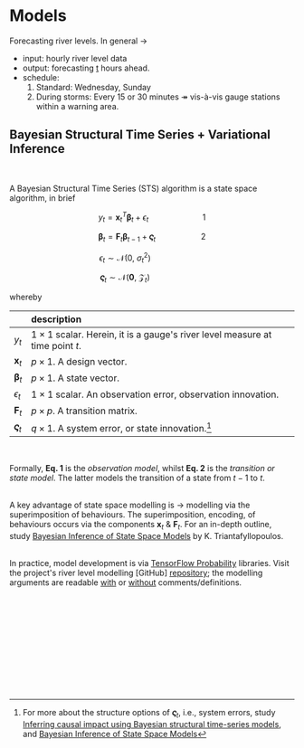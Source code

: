 # Models

Forecasting river levels.  In general &rarr;

* input: hourly river level data
* output: forecasting [t](https://github.com/repatterning/configurations/blob/3e4479768e18b86c806123f37d5394d4f0489e1b/src/artefacts/architecture/variational/arguments.json#L10) hours ahead.
* schedule:
    1. Standard: Wednesday, Sunday
    2. During storms: Every 15 or 30 minutes &Rarr; vis-à-vis gauge stations within a warning area.


## Bayesian Structural Time Series + Variational Inference

<br>

A Bayesian Structural Time Series (STS) algorithm is a state space algorithm, in brief

$$y_{t} = \pmb{x}^{T}_{t}\pmb{\beta}_{t} + \epsilon_{t} \qquad \qquad \qquad 1$$

$$\pmb{\beta}_{t} = \mathbf{F}_{t}\pmb{\beta}_{t - 1} + \pmb{\varsigma}_{t} \qquad \qquad \quad 2$$

$$\epsilon_{t} \sim \mathcal{N}\bigl(0, \: \sigma^{2}_{t}  \bigr) \qquad \qquad \qquad$$

$$\pmb{\varsigma}_{t} \sim \mathcal{N}\bigl(\mathbf{0}, \: \pmb{\mathcal{Z}}_{t}\bigr) \qquad \qquad \qquad$$

whereby

 | &nbsp;                | description                                                                          |
 |:----------------------|:-------------------------------------------------------------------------------------|
 | $y_{t}$               | $1 \times 1$ scalar.  Herein, it is a gauge's river level measure at time point $t$. |
 | $\pmb{x}_{t}$         | $p \times 1$.  A design vector.                                                      |
 | $\pmb{\beta}_{t}$     | $p \times 1$.  A state vector.                                                       |
 | $\epsilon_{t}$        | $1 \times 1$ scalar.  An observation error, observation innovation.                  |
 | $\mathbf{F}_{t}$      | $p \times p$.  A transition matrix.                                                  |
 | $\pmb{\varsigma}_{t}$ | $q \times 1$. A system error, or state innovation.[^structure]                       |


<br>

Formally, <b>Eq. 1</b>  is the <i>observation model</i>, whilst <b>Eq. 2</b> is the <i>transition or state model</i>.  The latter models the transition of a state from $t - 1$ to $t$.<br><br>

A key advantage of state space modelling is $\rightarrow$ modelling via the superimposition of behaviours.  The superimposition, encoding, of behaviours occurs via the components $\pmb{x}_{t}$ & $\mathbf{F}_{t}$.  For an in-depth outline, study <a href="https://link.springer.com/book/10.1007/978-3-030-76124-0" target="_blank">Bayesian Inference of State Space Models</a> by K. Triantafyllopoulos.<br><br>

In practice, model development is via <a href="https://www.tensorflow.org/probability" target="_blank">TensorFlow Probability</a> libraries.  Visit the project's river level modelling [GitHub] <a href="https://github.com/repatterning/variational/tree/master" target="_blank">repository</a>; the modelling arguments are readable <a href="https://github.com/repatterning/configurations/blob/master/src/artefacts/architecture/variational/arguments.yaml" target="_blank">with</a> or <a href="https://github.com/repatterning/configurations/blob/master/src/artefacts/architecture/variational/arguments.json" target="_blank">without</a> comments/definitions.

<br>
<br>

<br>
<br>

<br>
<br>

<br>
<br>

[^structure]: For more about the structure options of $\pmb{\varsigma}_{t}$, i.e., system errors, study <a href="https://projecteuclid.org/journals/annals-of-applied-statistics/volume-9/issue-1/Inferring-causal-impact-using-Bayesian-structural-time-series-models/10.1214/14-AOAS788.full" target="_blank">Inferring causal impact using Bayesian structural time-series models</a>, and <a href="https://link.springer.com/book/10.1007/978-3-030-76124-0" target="_blank">Bayesian Inference of State Space Models</a>
[^principles]: [Forecasting Principles & Practice: Stationarity](https://otexts.com/fpp2/stationarity.html)
[^methods]: <a href="https://www.nature.com/articles/s41598-024-73405-9" target="_blank">Using ARIMA and ETS models for forecasting water level changes for sustainable environmental management</a>, Scientific Reports 14, 22444 (2024)
[^ets]: <a href="https://otexts.com/fpp3/ets-forecasting.html">Forecasting with ETS Models</a>
[^arima-vs-ets]: <a href="https://otexts.com/fpp3/arima-ets.html">ARIMA vs ETS</a>
[^transformations]: [Natural Logarithm Transformations](https://www.bridgetext.com/log-transforming-time-series-data-in-r)

<br>
<br>
